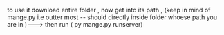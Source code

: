to use it download entire folder  , now get into its path , (keep in mind of mange.py i.e outter most -- should directly inside folder whoese path you are in )---> then run (  py mange.py runserver)
